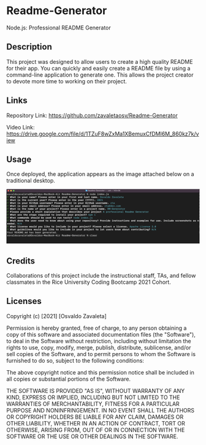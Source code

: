 # Readme-Generator
Node.js: Professional README Generator 
## Description

This project was designed to allow users to create a high quality README for their app. You can quickly and easily create a README file by using a command-line application to generate one. This allows the project creator to devote more time to working on their project.
## Links

Repository Link: https://github.com/zavaletaosv/Readme-Generator 

Video Link: https://drive.google.com/file/d/1TZuF8wZxMa1XBemuxCfDMl6M_860kz7k/view
## Usage

Once deployed, the application appears as the image attached below on a traditional desktop.

<img
src="./images/ss1.png"
alt="A screenshot of the terminal" />

## Credits

Collaborations of this project include the instructional staff, TAs, and fellow classmates in the Rice University Coding Bootcamp 2021 Cohort.

## Licenses

Copyright (c) [2021] [Osvaldo Zavaleta]

Permission is hereby granted, free of charge, to any person obtaining a copy of this software and associated documentation files (the "Software"), to deal in the Software without restriction, including without limitation the rights to use, copy, modify, merge, publish, distribute, sublicense, and/or sell copies of the Software, and to permit persons to whom the Software is furnished to do so, subject to the following conditions:

The above copyright notice and this permission notice shall be included in all copies or substantial portions of the Software.

THE SOFTWARE IS PROVIDED "AS IS", WITHOUT WARRANTY OF ANY KIND, EXPRESS OR IMPLIED, INCLUDING BUT NOT LIMITED TO THE WARRANTIES OF MERCHANTABILITY, FITNESS FOR A PARTICULAR PURPOSE AND NONINFRINGEMENT. IN NO EVENT SHALL THE AUTHORS OR COPYRIGHT HOLDERS BE LIABLE FOR ANY CLAIM, DAMAGES OR OTHER LIABILITY, WHETHER IN AN ACTION OF CONTRACT, TORT OR OTHERWISE, ARISING FROM, OUT OF OR IN CONNECTION WITH THE SOFTWARE OR THE USE OR OTHER DEALINGS IN THE SOFTWARE.